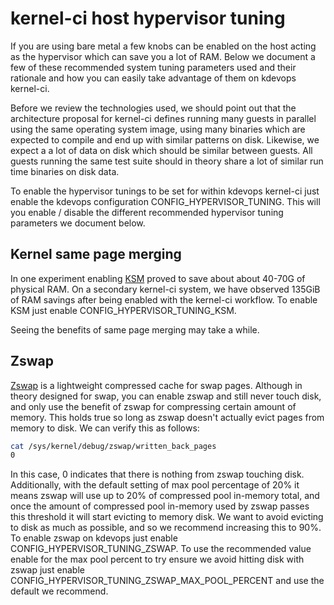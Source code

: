 # kernel-ci host hypervisor tuning

If you are using bare metal a few knobs can be enabled on the host acting as
the hypervisor which can save you a lot of RAM. Below we document a few of
these recommended system tuning parameters used and their rationale and how
you can easily take advantage of them on kdevops kernel-ci.

Before we review the technologies used, we should point out that the
architecture proposal for kernel-ci defines running many guests in parallel
using the same operating system image, using many binaries which are expected
to compile and end up with similar patterns on disk. Likewise, we expect a
a lot of data on disk which should be similar between guests. All guests
running the same test suite should in theory share a lot of similar run
time binaries on disk data.

To enable the hypervisor tunings to be set for within kdevops kernel-ci just
enable the kdevops configuration CONFIG_HYPERVISOR_TUNING. This will you
enable / disable  the different recommended hypervisor tuning parameters we
document below.

## Kernel same page merging

In one experiment enabling
[KSM](https://www.kernel.org/doc/html/latest/admin-guide/mm/ksm.html)
proved to save about about 40-70G of physical RAM. On a secondary kernel-ci
system, we have observed 135GiB of RAM savings after being enabled with the
kernel-ci workflow. To enable KSM just enable CONFIG_HYPERVISOR_TUNING_KSM.

Seeing the benefits of same page merging may take a while.

## Zswap

[Zswap](https://www.kernel.org/doc/html/latest/vm/zswap.html)
is a lightweight compressed cache for swap pages. Although in theory
designed for swap, you can enable zswap and still never touch disk, and only
use the benefit of zswap for compressing certain amount of memory. This
holds true so long as zswap doesn't actually evict pages from memory to
disk. We can verify this as follows:

```bash
cat /sys/kernel/debug/zswap/written_back_pages
0
```

In this case, 0 indicates that there is nothing from zswap touching disk.
Additionally, with the default setting of max pool percentage of 20%
it means zswap will use up to 20% of compressed pool in-memory total,
and once the amount of compressed pool in-memory used by zswap passes
this threshold it will start evicting to memory disk. We want to avoid
evicting to disk as much as possible, and so we recommend increasing this
to 90%. To enable zswap on kdevops just enable CONFIG_HYPERVISOR_TUNING_ZSWAP.
To use the recommended value enable for the max pool percent to try ensure
we avoid hitting disk with zswap just enable
CONFIG_HYPERVISOR_TUNING_ZSWAP_MAX_POOL_PERCENT and use the default we
recommend.
